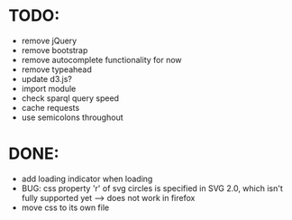 # TODO:

- remove jQuery
- remove bootstrap
- remove autocomplete functionality for now
- remove typeahead
- update d3.js?
- import module
- check sparql query speed 
- cache requests
- use semicolons throughout


# DONE:

+ add loading indicator when loading
+ BUG: css property 'r' of svg circles is specified in SVG 2.0, which isn't fully supported yet --> does not work in firefox
+ move css to its own file
